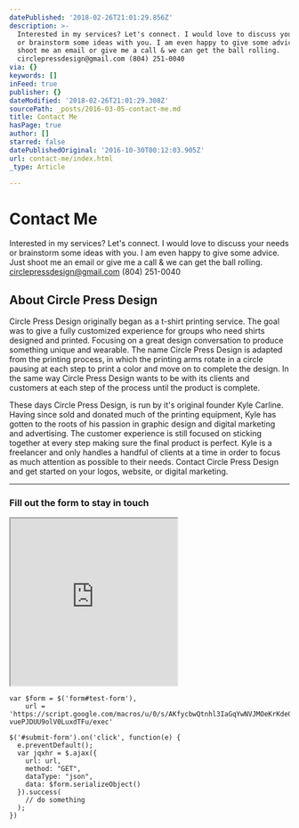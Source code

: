 ```yaml
---
datePublished: '2018-02-26T21:01:29.856Z'
description: >-
  Interested in my services? Let's connect. I would love to discuss your needs
  or brainstorm some ideas with you. I am even happy to give some advice. Just
  shoot me an email or give me a call & we can get the ball rolling.
  circlepressdesign@gmail.com (804) 251-0040
via: {}
keywords: []
inFeed: true
publisher: {}
dateModified: '2018-02-26T21:01:29.308Z'
sourcePath: _posts/2016-03-05-contact-me.md
title: Contact Me
hasPage: true
author: []
starred: false
datePublishedOriginal: '2016-10-30T00:12:03.905Z'
url: contact-me/index.html
_type: Article

---
```

# Contact Me

Interested in my services? Let's connect. I would love to discuss your needs or brainstorm some ideas with you. I am even happy to give some advice. Just shoot me an email or give me a call & we can get the ball rolling. circlepressdesign@gmail.com (804) 251-0040

## About Circle Press Design

Circle Press Design originally began as a t-shirt printing service. The goal was to give a fully customized experience for groups who need shirts designed and printed. Focusing on a great design conversation to produce something unique and wearable. The name Circle Press Design is adapted from the printing process, in which the printing arms rotate in a circle pausing at each step to print a color and move on to complete the design. In the same way Circle Press Design wants to be with its clients and customers at each step of the process until the product is complete.

These days Circle Press Design, is run by it's original founder Kyle Carline. Having since sold and donated much of the printing equipment, Kyle has gotten to the roots of his passion in graphic design and digital marketing and advertising. The customer experience is still focused on sticking together at every step making sure the final product is perfect. Kyle is a freelancer and only handles a handful of clients at a time in order to focus as much attention as possible to their needs. Contact Circle Press Design and get started on your logos, website, or digital marketing.

---

### Fill out the form to stay in touch

<iframe src="https://the-grid.github.io/ed-userhtml/?g=eJyVkU0KgzAQRveeYph9CWqW0WUv0ANIbCINxB90lPb2zRgXLVipkMU3ZPIek0lU048tOFMg2YkuXGGZAISjjFs4huR1bX15ddYbSJWIZbxy3TAT0GuwjHgSQqfbkJlUNfyiShEGr-_20XtjxwI3DgpGKLFqfvuy075s15d9-Y4mzE8b811j_rdRnjbKXaM8-NN6Juq7jTrNdesIee8xbpu_rYUSsfmTpQR3lG-7t6q9" height="300" style=""></iframe>

    var $form = $('form#test-form'),
        url = 'https://script.google.com/macros/u/0/s/AKfycbwQtnhl3IaGqYwNVJMOeKrKde0KRIH-vuePJDUU9olV0LuxdTFu/exec'
    
    $('#submit-form').on('click', function(e) {
      e.preventDefault();
      var jqxhr = $.ajax({
        url: url,
        method: "GET",
        dataType: "json",
        data: $form.serializeObject()
      }).success(
        // do something
      );
    })
